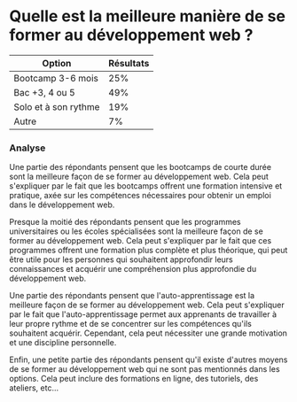 # Quelle est la meilleure manière de se former au développement web ?

| Option               | Résultats |
| -------------------- | --------- |
| Bootcamp 3-6 mois    | 25%       |
| Bac +3, 4 ou 5       | 49%       |
| Solo et à son rythme | 19%       |
| Autre                | 7%        |

### Analyse

Une partie des répondants pensent que les bootcamps de courte durée sont la meilleure façon de se former au développement web. Cela peut s'expliquer par le fait que les bootcamps offrent une formation intensive et pratique, axée sur les compétences nécessaires pour obtenir un emploi dans le développement web.

Presque la moitié des répondants pensent que les programmes universitaires ou les écoles spécialisées sont la meilleure façon de se former au développement web. Cela peut s'expliquer par le fait que ces programmes offrent une formation plus complète et plus théorique, qui peut être utile pour les personnes qui souhaitent approfondir leurs connaissances et acquérir une compréhension plus approfondie du développement web.

Une partie des répondants pensent que l'auto-apprentissage est la meilleure façon de se former au développement web. Cela peut s'expliquer par le fait que l'auto-apprentissage permet aux apprenants de travailler à leur propre rythme et de se concentrer sur les compétences qu'ils souhaitent acquérir. Cependant, cela peut nécessiter une grande motivation et une discipline personnelle.

Enfin, une petite partie des répondants pensent qu'il existe d'autres moyens de se former au développement web qui ne sont pas mentionnés dans les options. Cela peut inclure des formations en ligne, des tutoriels, des ateliers, etc...
